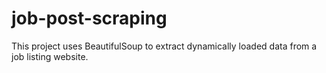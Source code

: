 # job-post-scraping
This project uses BeautifulSoup to extract dynamically loaded data from a job listing website.

